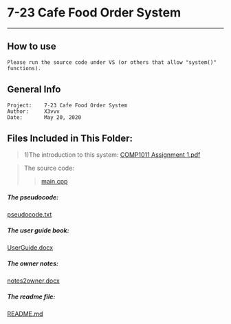 # 7-23 Cafe Food Order System
---------------------------------

## How to use
	Please run the source code under VS (or others that allow "system()" functions).

## General Info

	Project:    7-23 Cafe Food Order System
	Author:     X3vvv
	Date:       May 20, 2020

## Files Included in This Folder:


>1)The introduction to this system:
[COMP1011 Assignment 1.pdf](https://github.com/X3vvv/Cpp/blob/master/Food%20Order%20System/COMP1011%20Assignment%201.pdf)

>The source code:
>>[main.cpp](https://github.com/X3vvv/Cpp/blob/master/Food%20Order%20System/main.cpp)
	
##### The pseudocode:
[pseudocode.txt](https://github.com/X3vvv/Cpp/blob/master/Food%20Order%20System/pseudocode.txt)

##### The user guide book:
[UserGuide.docx](https://github.com/X3vvv/Cpp/blob/master/Food%20Order%20System/UserGuide.docx)

##### The owner notes:
[notes2owner.docx](https://github.com/X3vvv/Cpp/blob/master/Food%20Order%20System/notes2owner.docx)

##### The readme file:
[README.md](https://github.com/X3vvv/Cpp/blob/master/Food%20Order%20System/README.md)
